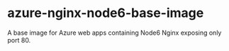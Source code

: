 # azure-nginx-node6-base-image
A base image for Azure web apps containing Node6 Nginx exposing only port 80.
